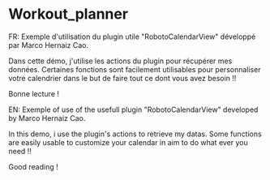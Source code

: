 # Workout_planner

FR:
Exemple d'utilisation du plugin utile "RobotoCalendarView" développé par Marco Hernaiz Cao.

Dans cette démo, j'utilise les actions du plugin pour récupérer mes données. Certaines fonctions sont facilement utilisables pour personnaliser votre calendrier dans le but de faire tout ce dont vous avez besoin !!

Bonne lecture !

EN:
Exemple of use of the usefull plugin "RobotoCalendarView" developed by Marco Hernaiz Cao.

In this demo, i use the plugin's actions to retrieve my datas. Some functions are easily usable to customize your calendar in aim to do what ever you need !!

Good reading !

